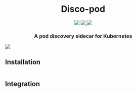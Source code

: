 <h1 align=center>Disco-pod</h1>
<p align=center>
  <img src="https://img.shields.io/github/license/Sidy-group/disco-pod.svg?style=for-the-badge" />
  <a href="https://www.npmjs.com/package/@sidy/gql-ws-server">
    <img src="https://img.shields.io/docker/pulls/sidy/disco-pod?logo=docker&style=for-the-badge" />
  </a>
  <img src="https://img.shields.io/github/workflow/status/Sidy-group/disco-pod/CI?logo=Github&style=for-the-badge" />
</p>

<h3 align=center>A pod discovery sidecar for Kubernetes</h3>
<img align=center src="https://i.imgur.com/4en3yrg.png" />

## Installation

```sh

```

## Integration